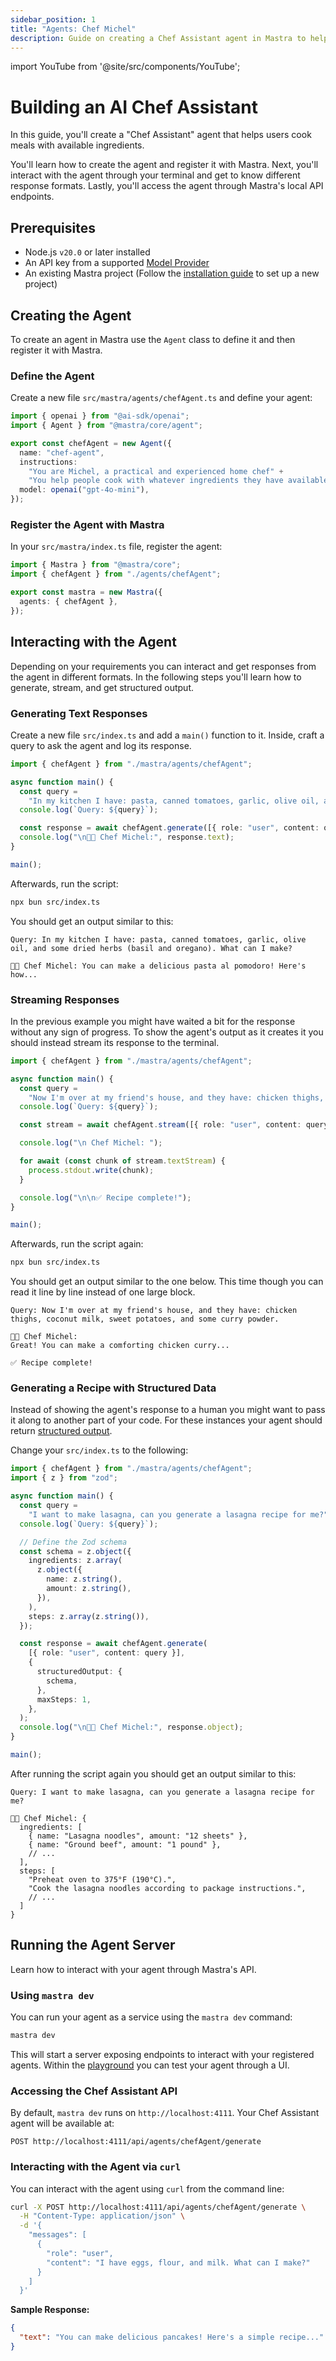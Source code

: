 ```yaml
---
sidebar_position: 1
title: "Agents: Chef Michel"
description: Guide on creating a Chef Assistant agent in Mastra to help users cook meals with available ingredients.
---
```


import YouTube from '@site/src/components/YouTube';

# Building an AI Chef Assistant

In this guide, you'll create a "Chef Assistant" agent that helps users cook meals with available ingredients.

You'll learn how to create the agent and register it with Mastra. Next, you'll interact with the agent through your terminal and get to know different response formats. Lastly, you'll access the agent through Mastra's local API endpoints.

<YouTube id="_tZhOqHCrF0" />

## Prerequisites

- Node.js `v20.0` or later installed
- An API key from a supported [Model Provider](/docs/models/providers)
- An existing Mastra project (Follow the [installation guide](/docs/getting-started/installation) to set up a new project)

## Creating the Agent

To create an agent in Mastra use the `Agent` class to define it and then register it with Mastra.

### Define the Agent

Create a new file `src/mastra/agents/chefAgent.ts` and define your agent:

```ts copy filename="src/mastra/agents/chefAgent.ts"
import { openai } from "@ai-sdk/openai";
import { Agent } from "@mastra/core/agent";

export const chefAgent = new Agent({
  name: "chef-agent",
  instructions:
    "You are Michel, a practical and experienced home chef" +
    "You help people cook with whatever ingredients they have available.",
  model: openai("gpt-4o-mini"),
});
```

### Register the Agent with Mastra

In your `src/mastra/index.ts` file, register the agent:

```ts copy filename="src/mastra/index.ts" {2, 5}
import { Mastra } from "@mastra/core";
import { chefAgent } from "./agents/chefAgent";

export const mastra = new Mastra({
  agents: { chefAgent },
});
```

## Interacting with the Agent

Depending on your requirements you can interact and get responses from the agent in different formats. In the following steps you'll learn how to generate, stream, and get structured output.

### Generating Text Responses

Create a new file `src/index.ts` and add a `main()` function to it. Inside, craft a query to ask the agent and log its response.

```ts copy filename="src/index.ts"
import { chefAgent } from "./mastra/agents/chefAgent";

async function main() {
  const query =
    "In my kitchen I have: pasta, canned tomatoes, garlic, olive oil, and some dried herbs (basil and oregano). What can I make?";
  console.log(`Query: ${query}`);

  const response = await chefAgent.generate([{ role: "user", content: query }]);
  console.log("\n👨‍🍳 Chef Michel:", response.text);
}

main();
```

Afterwards, run the script:

```bash copy
npx bun src/index.ts
```

You should get an output similar to this:

```
Query: In my kitchen I have: pasta, canned tomatoes, garlic, olive oil, and some dried herbs (basil and oregano). What can I make?

👨‍🍳 Chef Michel: You can make a delicious pasta al pomodoro! Here's how...
```

### Streaming Responses

In the previous example you might have waited a bit for the response without any sign of progress. To show the agent's output as it creates it you should instead stream its response to the terminal.

```ts copy filename="src/index.ts"
import { chefAgent } from "./mastra/agents/chefAgent";

async function main() {
  const query =
    "Now I'm over at my friend's house, and they have: chicken thighs, coconut milk, sweet potatoes, and some curry powder.";
  console.log(`Query: ${query}`);

  const stream = await chefAgent.stream([{ role: "user", content: query }]);

  console.log("\n Chef Michel: ");

  for await (const chunk of stream.textStream) {
    process.stdout.write(chunk);
  }

  console.log("\n\n✅ Recipe complete!");
}

main();
```

Afterwards, run the script again:

```bash copy
npx bun src/index.ts
```

You should get an output similar to the one below. This time though you can read it line by line instead of one large block.

```
Query: Now I'm over at my friend's house, and they have: chicken thighs, coconut milk, sweet potatoes, and some curry powder.

👨‍🍳 Chef Michel:
Great! You can make a comforting chicken curry...

✅ Recipe complete!
```

### Generating a Recipe with Structured Data

Instead of showing the agent's response to a human you might want to pass it along to another part of your code. For these instances your agent should return [structured output](/docs/agents/overview#structured-output).

Change your `src/index.ts` to the following:

```ts copy filename="src/index.ts"
import { chefAgent } from "./mastra/agents/chefAgent";
import { z } from "zod";

async function main() {
  const query =
    "I want to make lasagna, can you generate a lasagna recipe for me?";
  console.log(`Query: ${query}`);

  // Define the Zod schema
  const schema = z.object({
    ingredients: z.array(
      z.object({
        name: z.string(),
        amount: z.string(),
      }),
    ),
    steps: z.array(z.string()),
  });

  const response = await chefAgent.generate(
    [{ role: "user", content: query }],
    {
      structuredOutput: {
        schema,
      },
      maxSteps: 1,
    },
  );
  console.log("\n👨‍🍳 Chef Michel:", response.object);
}

main();
```

After running the script again you should get an output similar to this:

```
Query: I want to make lasagna, can you generate a lasagna recipe for me?

👨‍🍳 Chef Michel: {
  ingredients: [
    { name: "Lasagna noodles", amount: "12 sheets" },
    { name: "Ground beef", amount: "1 pound" },
    // ...
  ],
  steps: [
    "Preheat oven to 375°F (190°C).",
    "Cook the lasagna noodles according to package instructions.",
    // ...
  ]
}
```

## Running the Agent Server

Learn how to interact with your agent through Mastra's API.

### Using `mastra dev`

You can run your agent as a service using the `mastra dev` command:

```bash copy
mastra dev
```

This will start a server exposing endpoints to interact with your registered agents. Within the [playground](/docs/getting-started/studio) you can test your agent through a UI.

### Accessing the Chef Assistant API

By default, `mastra dev` runs on `http://localhost:4111`. Your Chef Assistant agent will be available at:

```
POST http://localhost:4111/api/agents/chefAgent/generate
```

### Interacting with the Agent via `curl`

You can interact with the agent using `curl` from the command line:

```bash copy
curl -X POST http://localhost:4111/api/agents/chefAgent/generate \
  -H "Content-Type: application/json" \
  -d '{
    "messages": [
      {
        "role": "user",
        "content": "I have eggs, flour, and milk. What can I make?"
      }
    ]
  }'
```

**Sample Response:**

```json
{
  "text": "You can make delicious pancakes! Here's a simple recipe..."
}
```

